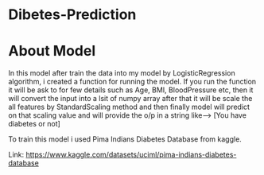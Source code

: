 # Dibetes-Prediction

# About Model

In this model after train the data into my model by LogisticRegression algorithm, i created a function for running the model.
If you run the function it will be ask to for few details such as Age, BMI, BloodPressure etc,
then it will convert the input into a lsit of numpy array after that it will be scale the all features by 
StandardScaling method and then finally model will predict on that scaling value and will provide the o/p 
in a string like--> [You have diabetes or not]

To train this model i used Pima Indians Diabetes Database from kaggle.

Link: https://www.kaggle.com/datasets/uciml/pima-indians-diabetes-database
